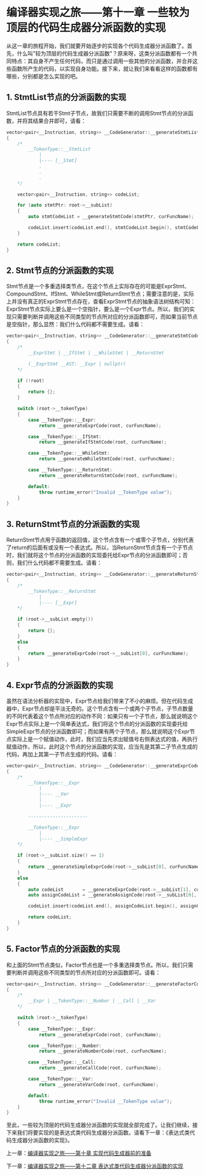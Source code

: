 # 编译器实现之旅——第十一章 一些较为顶层的代码生成器分派函数的实现

从这一章的旅程开始，我们就要开始逐步的实现各个代码生成器分派函数了。首先，什么叫"较为顶层的代码生成器分派函数"？原来呀，这类分派函数都有一个共同特点：其自身不产生任何代码，而只是通过调用一些其他的分派函数，并合并这些函数所产生的代码，以实现自身功能。接下来，就让我们来看看这样的函数都有哪些，分别都是怎么实现的吧。

## 1. StmtList节点的分派函数的实现

StmtList节点具有若干Stmt子节点，故我们只需要不断的调用Stmt节点的分派函数，并将其结果合并即可，请看：

``` Cpp
vector<pair<__Instruction, string>> __CodeGenerator::__generateStmtListCode(__AST *root, const string &curFuncName) const
{
    /*
        __TokenType::__StmtList
            |
            |---- [__Stmt]
            .
            .
            .
    */

    vector<pair<__Instruction, string>> codeList;

    for (auto stmtPtr: root->__subList)
    {
        auto stmtCodeList = __generateStmtCode(stmtPtr, curFuncName);

        codeList.insert(codeList.end(), stmtCodeList.begin(), stmtCodeList.end());
    }

    return codeList;
}
```

## 2. Stmt节点的分派函数的实现

Stmt节点是一个多重选择类节点，在这个节点上实际存在的可能是ExprStmt、CompoundStmt、IfStmt、WhileStmt或ReturnStmt节点；需要注意的是，实际上并没有真正的ExprStmt节点存在，查看ExprStmt节点的抽象语法树结构可知：ExprStmt节点实际上要么是一个空指针，要么是一个Expr节点。所以，我们的实现只需要判断并调用这些不同类型的节点所对应的分派函数即可，而如果当前节点是空指针，那么显然：我们什么代码都不需要生成。请看：

``` Cpp
vector<pair<__Instruction, string>> __CodeGenerator::__generateStmtCode(__AST *root, const string &curFuncName) const
{
    /*
        __ExprStmt | __IfStmt | __WhileStmt | __ReturnStmt

        (__ExprStmt __AST: __Expr | nullptr)
    */

    if (!root)
    {
        return {};
    }

    switch (root->__tokenType)
    {
        case __TokenType::__Expr:
            return __generateExprCode(root, curFuncName);

        case __TokenType::__IfStmt:
            return __generateIfStmtCode(root, curFuncName);

        case __TokenType::__WhileStmt:
            return __generateWhileStmtCode(root, curFuncName);

        case __TokenType::__ReturnStmt:
            return __generateReturnStmtCode(root, curFuncName);

        default:
            throw runtime_error("Invalid __TokenType value");
    }
}
```

## 3. ReturnStmt节点的分派函数的实现

ReturnStmt节点用于函数的返回值，这个节点含有一个或零个子节点，分别代表了return的后面有或没有一个表达式。所以，当ReturnStmt节点含有一个子节点时，我们就将这个节点的分派函数的实现委托给Expr节点的分派函数即可；否则，我们什么代码都不需要生成。请看：

``` Cpp
vector<pair<__Instruction, string>> __CodeGenerator::__generateReturnStmtCode(__AST *root, const string &curFuncName) const
{
    /*
        __TokenType::__ReturnStmt
            |
            |---- [__Expr]
    */

    if (root->__subList.empty())
    {
        return {};
    }
    else
    {
        return __generateExprCode(root->__subList[0], curFuncName);
    }
}
```

## 4. Expr节点的分派函数的实现

虽然在语法分析器的实现中，Expr节点给我们带来了不小的麻烦。但在代码生成器中，Expr节点却是平淡无奇的。这个节点含有一个或两个子节点，子节点数量的不同代表着这个节点所对应的动作不同：如果只有一个子节点，那么就说明这个Expr节点实际上是一个简单表达式，我们将这个节点的分派函数的实现委托给SimpleExpr节点的分派函数即可；而如果有两个子节点，那么就说明这个Expr节点实际上是一个赋值动作，此时，我们应当先求出赋值号右侧表达式的值，再执行赋值动作，所以，此时这个节点的分派函数的实现，应当先是其第二子节点生成的代码，再加上其第一子节点生成的代码。请看：

``` Cpp
vector<pair<__Instruction, string>> __CodeGenerator::__generateExprCode(__AST *root, const string &curFuncName) const
{
    /*
        __TokenType::__Expr
            |
            |---- __Var
            |
            |---- __Expr

        ----------------------

        __TokenType::__Expr
            |
            |---- __SimpleExpr
    */

    if (root->__subList.size() == 1)
    {
        return __generateSimpleExprCode(root->__subList[0], curFuncName);
    }
    else
    {
        auto codeList       = __generateExprCode(root->__subList[1], curFuncName);
        auto assignCodeList = __generateAssignCode(root->__subList[0], curFuncName);

        codeList.insert(codeList.end(), assignCodeList.begin(), assignCodeList.end());

        return codeList;
    }
}
```

## 5. Factor节点的分派函数的实现

和上面的Stmt节点类似，Factor节点也是一个多重选择类节点。所以，我们只需要判断并调用这些不同类型的节点所对应的分派函数即可。请看：

``` Cpp
vector<pair<__Instruction, string>> __CodeGenerator::__generateFactorCode(__AST *root, const string &curFuncName) const
{
    /*
        __Expr | __TokenType::__Number | __Call | __Var
    */

    switch (root->__tokenType)
    {
        case __TokenType::__Expr:
            return __generateExprCode(root, curFuncName);

        case __TokenType::__Number:
            return __generateNumberCode(root, curFuncName);

        case __TokenType::__Call:
            return __generateCallCode(root, curFuncName);

        case __TokenType::__Var:
            return __generateVarCode(root, curFuncName);

        default:
            throw runtime_error("Invalid __TokenType value");
    }
}
```

至此，一些较为顶层的代码生成器分派函数的实现就全部完成了。让我们继续，接下来我们将要实现的是表达式类代码生成器分派函数。请看下一章：《表达式类代码生成器分派函数的实现》。



上一章：[编译器实现之旅——第十章 实现代码生成器前的准备](编译器实现之旅——第十章%20实现代码生成器前的准备.md)

下一章：[编译器实现之旅——第十二章 表达式类代码生成器分派函数的实现](编译器实现之旅——第十二章%20表达式类代码生成器分派函数的实现.md)
